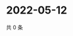 # 2022-05-12

共 0 条

<!-- BEGIN WEIBO -->
<!-- 最后更新时间 Thu May 12 2022 02:16:16 GMT+0800 (China Standard Time) -->

<!-- END WEIBO -->
